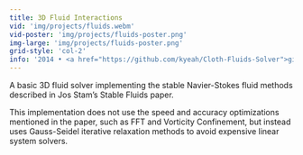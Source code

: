 ```yaml
---
title: 3D Fluid Interactions
vid: 'img/projects/fluids.webm'
vid-poster: 'img/projects/fluids-poster.png'
img-large: 'img/projects/fluids-poster.png'
grid-style: 'col-2'
info: '2014 • <a href="https://github.com/kyeah/Cloth-Fluids-Solver">git</a>'
---
```


A basic 3D fluid solver implementing the stable Navier-Stokes fluid methods described in Jos Stam&rsquo;s Stable Fluids paper.

This implementation does not use the speed and accuracy optimizations mentioned in the paper, such as FFT and Vorticity Confinement, but instead uses Gauss-Seidel iterative relaxation methods to avoid expensive linear system solvers.